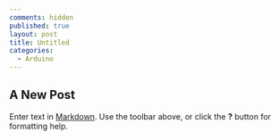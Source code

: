 ```yaml
---
comments: hidden
published: true
layout: post
title: Untitled
categories:
  - Arduino
---
```

## A New Post

Enter text in [Markdown](http://daringfireball.net/projects/markdown/). Use the toolbar above, or click the **?** button for formatting help.
